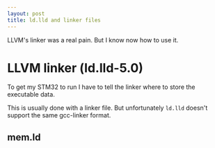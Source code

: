 ```yaml
---
layout: post
title: ld.lld and linker files
---
```


LLVM's linker was a real pain. But I know now how to use it.

# LLVM linker (ld.lld-5.0)

To get my STM32 to run I have to tell the linker where to store the executable data.

This is usually done with a linker file. But unfortunately `ld.lld` doesn't support the same gcc-linker format.

## mem.ld
